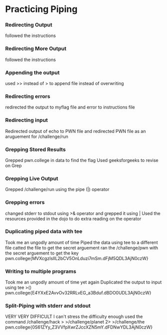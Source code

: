 # Practicing Piping

### Redirecting Output
followed the instructions

### Redirecting More Output
followed the instructions

### Appending the output
used >> instead of > to append file instead of overwriting

### Redirecting errors
redirected the output to myflag file and error to instructions file

### Redirecting input
Redirected output of echo to PWN file and redirected PWN file as an aruguement for /challenge/run

### Grepping Stored Results 
Grepped pwn.college in data to find the flag
Used geeksforgeeks to revise on Grep

### Grepping Live Output
Grepped /challenge/run using the pipe (|) operator

### Grepping errors
changed stderr to stdout using >& operator and grepped it using |
Used the resources provided in the dojo to do extra reading on the operator

### Duplicating piped data with tee
Took me an ungodly amount of time
Piped the data using tee to a different file
catted the file to get the secret arguement
ran the /challenge/pwn with the secret arguement to get the key pwn.college{MVXcgzIsIlL2bCV5OnLduzi7mSm.dFjM5QDL3AjN0czW}

### Writing to multiple programs
Took me an ungodly amount of time yet again
Duplicated the output to input using tee >()
pwn.college{E4YXxE2AvvOv32RRLvEG_a3Bduf.dBDO0UDL3AjN0czW}

### Split-Piping with stderr and stdout
VERY VERY DIFFICULT
I can't stress the difficulty enough 
used the command /challenge/hack > >/challenge/planet 2> >/challenge/the
pwn.college{0S61ZYy_Z3VVfpXwrZJccXZN5mY.dFDNwYDL3AjN0czW}
